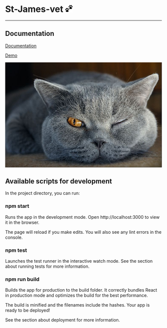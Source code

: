 # St-James-vet ![Usea cases](./st-james-vet-doc/images/cat.png)

_______________________________

## Documentation

[Documentation](./st-james-vet-doc/README.md)



[Demo](http://st-james-vet.surge.sh/)



![cat](./st-james-vet-doc/images/british-cat.jpg)


## Available scripts for development

In the project directory, you can run:

### npm start
Runs the app in the development mode.
Open http://localhost:3000 to view it in the browser.

The page will reload if you make edits.
You will also see any lint errors in the console.

### npm test
Launches the test runner in the interactive watch mode.
See the section about running tests for more information.

### npm run build
Builds the app for production to the build folder.
It correctly bundles React in production mode and optimizes the build for the best performance.

The build is minified and the filenames include the hashes.
Your app is ready to be deployed!

See the section about deployment for more information.